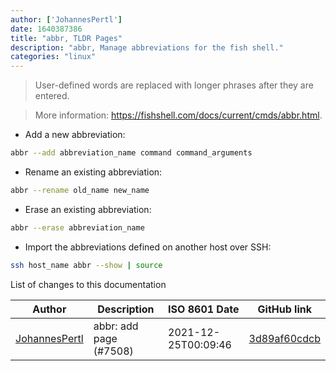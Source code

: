```yaml
---
author: ['JohannesPertl']
date: 1640387386
title: "abbr, TLDR Pages"
description: "abbr, Manage abbreviations for the fish shell."
categories: "linux"
---
```

> User-defined words are replaced with longer phrases after they are entered.

> More information: <https://fishshell.com/docs/current/cmds/abbr.html>.

- Add a new abbreviation:

```bash
abbr --add abbreviation_name command command_arguments
```

- Rename an existing abbreviation:

```bash
abbr --rename old_name new_name
```

- Erase an existing abbreviation:

```bash
abbr --erase abbreviation_name
```

- Import the abbreviations defined on another host over SSH:

```bash
ssh host_name abbr --show | source
```
List of changes to this documentation


Author | Description | ISO 8601 Date | GitHub link
------|-----|-----|-----
[JohannesPertl](mailto:johannes.pertl@edu.fh-joanneum.at) | abbr: add page (#7508) | 2021-12-25T00:09:46 | [3d89af60cdcb](https://github.com/tldr-pages/tldr/commit/3d89af60cdcb9daaf020ea7cdf9f1b7cf630559b)

